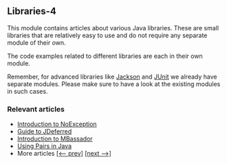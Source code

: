 ## Libraries-4

This module contains articles about various Java libraries. 
These are small libraries that are relatively easy to use and do not require any separate module of their own.

The code examples related to different libraries are each in their own module.

Remember, for advanced libraries like [Jackson](/jackson) and [JUnit](/testing-modules) we already have separate modules. Please make sure to have a look at the existing modules in such cases.

### Relevant articles
- [Introduction to NoException](https://www.baeldung.com/no-exception)
- [Guide to JDeferred](https://www.baeldung.com/jdeferred)
- [Introduction to MBassador](https://www.baeldung.com/mbassador)
- [Using Pairs in Java](https://www.baeldung.com/java-pairs)
- More articles [[<-- prev]](/libraries-3) [[next -->]](/libraries-5)
